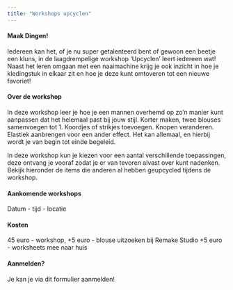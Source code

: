 ```yaml
---
title: "Workshops upcyclen"
---
```

#### Maak Dingen!
Iedereen kan het, of je nu super getalenteerd bent of gewoon een beetje een kluns, in de laagdrempelige workshop ‘Upcyclen’ leert iedereen wat! Naast het leren omgaan met een naaimachine krijg je ook inzicht in hoe je kledingstuk in elkaar zit en hoe je deze kunt omtoveren tot een nieuwe favoriet!

#### Over de workshop
In deze workshop leer je hoe je een mannen overhemd op zo’n manier kunt aanpassen dat het helemaal past bij jouw stijl. Korter maken, twee blouses samenvoegen tot 1. Koordjes of strikjes toevoegen. Knopen veranderen. Elastiek aanbrengen voor een ander effect. Het kan allemaal, en hierbij wordt je van begin tot einde begeleid.

In deze workshop kun je kiezen voor een aantal verschillende toepassingen, deze ontvang je vooraf zodat je er van tevoren alvast over kunt nadenken. Bekijk hieronder de items die anderen al hebben geupcycled tijdens de workshop. 

#### Aankomende workshops
Datum - tijd - locatie


#### Kosten
45 euro - workshop, 
+5 euro - blouse uitzoeken bij Remake Studio
+5 euro - worksheets mee naar huis

#### Aanmelden?
Je kan je via dit formulier aanmelden!
